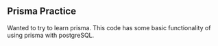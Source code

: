 ## Prisma Practice

Wanted to try to learn prisma. This code has some basic functionality of using prisma with postgreSQL.